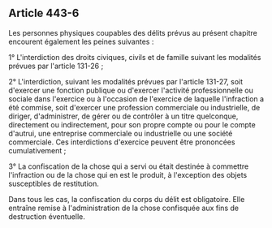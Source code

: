 Article 443-6
----
Les personnes physiques coupables des délits prévus au présent chapitre
encourent également les peines suivantes :

1° L'interdiction des droits civiques, civils et de famille suivant les
modalités prévues par l'article 131-26 ;

2° L'interdiction, suivant les modalités prévues par l'article 131-27, soit
d'exercer une fonction publique ou d'exercer l'activité professionnelle ou
sociale dans l'exercice ou à l'occasion de l'exercice de laquelle l'infraction a
été commise, soit d'exercer une profession commerciale ou industrielle, de
diriger, d'administrer, de gérer ou de contrôler à un titre quelconque,
directement ou indirectement, pour son propre compte ou pour le compte d'autrui,
une entreprise commerciale ou industrielle ou une société commerciale. Ces
interdictions d'exercice peuvent être prononcées cumulativement ;

3° La confiscation de la chose qui a servi ou était destinée à commettre
l'infraction ou de la chose qui en est le produit, à l'exception des objets
susceptibles de restitution.

Dans tous les cas, la confiscation du corps du délit est obligatoire. Elle
entraîne remise à l'administration de la chose confisquée aux fins de
destruction éventuelle.
